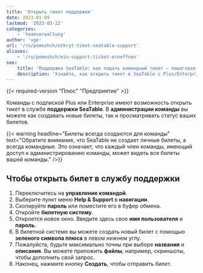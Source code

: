 ```yaml
---
title: 'Открыть тикет поддержки'
date: 2023-01-09
lastmod: '2023-03-22'
categories:
    - 'teamverwaltung'
author: 'vge'
url: '/ru/pomoshch/otkryt-tiket-seatable-support'
aliases:
    - '/ru/pomoshch/ein-support-ticket-eroeffnen'
seo:
    title: 'Поддержка SeaTable: как подать командный тикет — пошаговая инструкция'
    description: 'Узнайте, как открыть тикет в SeaTable с Plus/Enterprise — централизованное отслеживание обращений и быстрая команда по вопросам и решениям.'
---
```


{{< required-version "Плюс" "Предприятие" >}}

Команды с подпиской Plus или Enterprise имеют возможность открыть тикет в службе **поддержки SeaTable**. В **администрации команды** вы можете как создавать новые билеты, так и просматривать статус ваших билетов.

{{< warning  headline="Билеты всегда создаются для команды"  text="Обратите внимание, что SeaTable не создает личные билеты, а всегда командные. Это означает, что каждый член команды, имеющий доступ к администрированию команды, может видеть все билеты вашей команды." />}}

## Чтобы открыть билет в службу поддержки

1. Переключитесь на **управление командой**.
2. Выберите пункт меню **Help & Support** в **навигации**.
3. Скопируйте **пароль** или поместите его в буфер обмена.
4. Откройте **билетную систему**.
5. Откроется новое окно. Введите здесь свое **имя пользователя** и **пароль**.
6. В билетной системе вы можете создать новый билет с помощью **зеленого символа плюса** в левом нижнем углу.
7. Пожалуйста, будьте максимально точны при выборе **названия** и **описания**. Вы можете приложить **файлы**, например, скриншоты, чтобы дополнить свой запрос.
8. Наконец, нажмите кнопку **Создать**, чтобы отправить билет.
